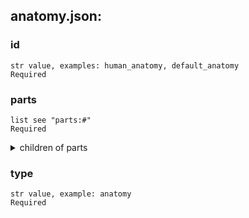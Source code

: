 
## anatomy.json:

### id 
 ```
 str value, examples: human_anatomy, default_anatomy
 Required 
```

 ### parts 

 ```
 list see "parts:#"
 Required 
```


 <details> 
 <summary> children of parts </summary> 

 ### parts:# 

 ```
 str value, examples: eyes, torso
 Required 
```



 </details>
</summary>


 </details>
</summary>

 ### type 

 ```
 str value, example: anatomy
 Required 
```


